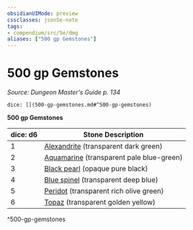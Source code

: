 ```yaml
---
obsidianUIMode: preview
cssclasses: json5e-note
tags:
- compendium/src/5e/dmg
aliases: ["500 gp Gemstones"]
---
```

# 500 gp Gemstones
*Source: Dungeon Master's Guide p. 134* 

`dice: [](500-gp-gemstones.md#^500-gp-gemstones)`

**500 gp Gemstones**

| dice: d6 | Stone Description |
|----------|-------------------|
| 1 | [Alexandrite](/compendium/items/alexandrite.md) (transparent dark green) |
| 2 | [Aquamarine](/compendium/items/aquamarine.md) (transparent pale blue-green) |
| 3 | [Black pearl](/compendium/items/black-pearl.md) (opaque pure black) |
| 4 | [Blue spinel](/compendium/items/blue-spinel.md) (transparent deep blue) |
| 5 | [Peridot](/compendium/items/peridot.md) (transparent rich olive green) |
| 6 | [Topaz](/compendium/items/topaz.md) (transparent golden yellow) |
^500-gp-gemstones
